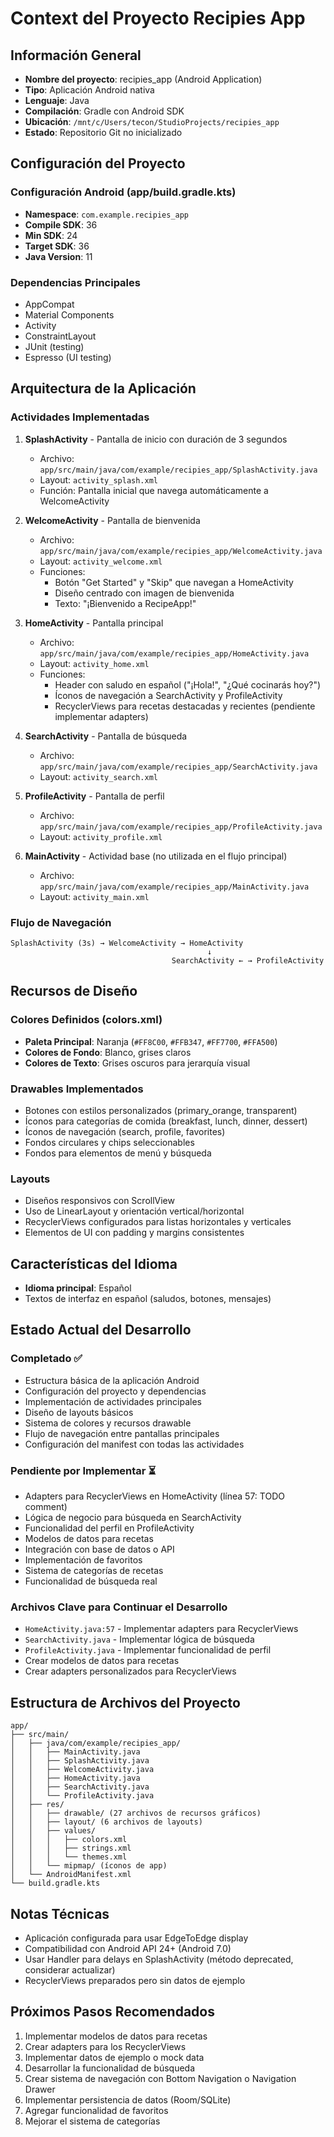 # Context del Proyecto Recipies App

## Información General
- **Nombre del proyecto**: recipies_app (Android Application)
- **Tipo**: Aplicación Android nativa
- **Lenguaje**: Java 
- **Compilación**: Gradle con Android SDK
- **Ubicación**: `/mnt/c/Users/tecon/StudioProjects/recipies_app`
- **Estado**: Repositorio Git no inicializado

## Configuración del Proyecto

### Configuración Android (app/build.gradle.kts)
- **Namespace**: `com.example.recipies_app`
- **Compile SDK**: 36
- **Min SDK**: 24
- **Target SDK**: 36
- **Java Version**: 11

### Dependencias Principales
- AppCompat
- Material Components
- Activity
- ConstraintLayout
- JUnit (testing)
- Espresso (UI testing)

## Arquitectura de la Aplicación

### Actividades Implementadas
1. **SplashActivity** - Pantalla de inicio con duración de 3 segundos
   - Archivo: `app/src/main/java/com/example/recipies_app/SplashActivity.java`
   - Layout: `activity_splash.xml`
   - Función: Pantalla inicial que navega automáticamente a WelcomeActivity

2. **WelcomeActivity** - Pantalla de bienvenida
   - Archivo: `app/src/main/java/com/example/recipies_app/WelcomeActivity.java`
   - Layout: `activity_welcome.xml`
   - Funciones: 
     - Botón "Get Started" y "Skip" que navegan a HomeActivity
     - Diseño centrado con imagen de bienvenida
     - Texto: "¡Bienvenido a RecipeApp!"

3. **HomeActivity** - Pantalla principal
   - Archivo: `app/src/main/java/com/example/recipies_app/HomeActivity.java`
   - Layout: `activity_home.xml`
   - Funciones:
     - Header con saludo en español ("¡Hola!", "¿Qué cocinarás hoy?")
     - Íconos de navegación a SearchActivity y ProfileActivity
     - RecyclerViews para recetas destacadas y recientes (pendiente implementar adapters)

4. **SearchActivity** - Pantalla de búsqueda
   - Archivo: `app/src/main/java/com/example/recipies_app/SearchActivity.java`
   - Layout: `activity_search.xml`

5. **ProfileActivity** - Pantalla de perfil
   - Archivo: `app/src/main/java/com/example/recipies_app/ProfileActivity.java`
   - Layout: `activity_profile.xml`

6. **MainActivity** - Actividad base (no utilizada en el flujo principal)
   - Archivo: `app/src/main/java/com/example/recipies_app/MainActivity.java`
   - Layout: `activity_main.xml`

### Flujo de Navegación
```
SplashActivity (3s) → WelcomeActivity → HomeActivity
                                            ↓
                                    SearchActivity ← → ProfileActivity
```

## Recursos de Diseño

### Colores Definidos (colors.xml)
- **Paleta Principal**: Naranja (`#FF8C00`, `#FFB347`, `#FF7700`, `#FFA500`)
- **Colores de Fondo**: Blanco, grises claros
- **Colores de Texto**: Grises oscuros para jerarquía visual

### Drawables Implementados
- Botones con estilos personalizados (primary_orange, transparent)
- Íconos para categorías de comida (breakfast, lunch, dinner, dessert)
- Íconos de navegación (search, profile, favorites)
- Fondos circulares y chips seleccionables
- Fondos para elementos de menú y búsqueda

### Layouts
- Diseños responsivos con ScrollView
- Uso de LinearLayout y orientación vertical/horizontal
- RecyclerViews configurados para listas horizontales y verticales
- Elementos de UI con padding y margins consistentes

## Características del Idioma
- **Idioma principal**: Español
- Textos de interfaz en español (saludos, botones, mensajes)

## Estado Actual del Desarrollo

### Completado ✅
- Estructura básica de la aplicación Android
- Configuración del proyecto y dependencias
- Implementación de actividades principales
- Diseño de layouts básicos
- Sistema de colores y recursos drawable
- Flujo de navegación entre pantallas principales
- Configuración del manifest con todas las actividades

### Pendiente por Implementar ⏳
- Adapters para RecyclerViews en HomeActivity (línea 57: TODO comment)
- Lógica de negocio para búsqueda en SearchActivity
- Funcionalidad del perfil en ProfileActivity
- Modelos de datos para recetas
- Integración con base de datos o API
- Implementación de favoritos
- Sistema de categorías de recetas
- Funcionalidad de búsqueda real

### Archivos Clave para Continuar el Desarrollo
- `HomeActivity.java:57` - Implementar adapters para RecyclerViews
- `SearchActivity.java` - Implementar lógica de búsqueda
- `ProfileActivity.java` - Implementar funcionalidad de perfil
- Crear modelos de datos para recetas
- Crear adapters personalizados para RecyclerViews

## Estructura de Archivos del Proyecto
```
app/
├── src/main/
│   ├── java/com/example/recipies_app/
│   │   ├── MainActivity.java
│   │   ├── SplashActivity.java
│   │   ├── WelcomeActivity.java
│   │   ├── HomeActivity.java
│   │   ├── SearchActivity.java
│   │   └── ProfileActivity.java
│   ├── res/
│   │   ├── drawable/ (27 archivos de recursos gráficos)
│   │   ├── layout/ (6 archivos de layouts)
│   │   ├── values/
│   │   │   ├── colors.xml
│   │   │   ├── strings.xml
│   │   │   └── themes.xml
│   │   └── mipmap/ (íconos de app)
│   └── AndroidManifest.xml
└── build.gradle.kts
```

## Notas Técnicas
- Aplicación configurada para usar EdgeToEdge display
- Compatibilidad con Android API 24+ (Android 7.0)
- Usar Handler para delays en SplashActivity (método deprecated, considerar actualizar)
- RecyclerViews preparados pero sin datos de ejemplo

## Próximos Pasos Recomendados
1. Implementar modelos de datos para recetas
2. Crear adapters para los RecyclerViews
3. Implementar datos de ejemplo o mock data
4. Desarrollar la funcionalidad de búsqueda
5. Crear sistema de navegación con Bottom Navigation o Navigation Drawer
6. Implementar persistencia de datos (Room/SQLite)
7. Agregar funcionalidad de favoritos
8. Mejorar el sistema de categorías